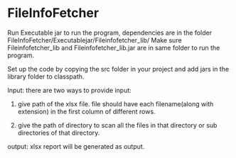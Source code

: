 # FileInfoFetcher

Run Executable jar to run the program, dependencies are in the folder FileInfoFetcher/Executablejar/Fileinfofetcher_lib/ 
Make sure Fileinfofetcher_lib and Fileinfofetcher_lib.jar are in same folder to run the program.


Set up the code by copying the src folder in your project and add jars in the library folder to classpath.

Input:
there are two ways to provide input:
 1. give path of the xlsx file.
     file should have each filename(along with extension) in the first column of different rows.
     
 2. give the path of directory to scan all the files in that directory or sub directories of that directory.
 
 output:
    xlsx report will be generated as output.
